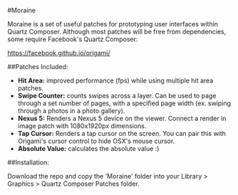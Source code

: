 #Moraine

Moraine is a set of useful patches for prototyping user interfaces within Quartz Composer. Although most patches will be free from dependencies, some require Facebook's Quartz Composer:

https://facebook.github.io/origami/


##Patches Included:

* **Hit Area:** improved performance (fps) while using multiple hit area patches.
* **Swipe Counter:** counts swipes across a layer. Can be used to page through a set number of pages, with a specified page width (ex. swiping through a photos in a photo gallery).
* **Nexus 5:** Renders a Nexus 5 device on the viewer. Connect a render in image patch with 1080x1920px dimensions.
* **Tap Cursor:** Renders a tap cursor on the screen. You can pair this with Origami's cursor control to hide OSX's mouse cursor.
* **Absolute Value:** calculates the absolute value :)


##Installation:

Download the repo and copy the 'Moraine' folder into your Library > Graphics > Quartz Composer Patches folder.